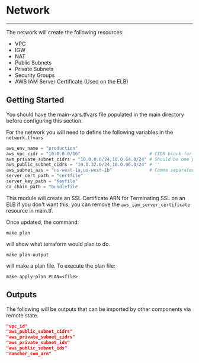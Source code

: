# Network

---

The network will create the following resources:

* VPC
* IGW
* NAT
* Public Subnets
* Private Subnets
* Security Groups
* AWS IAM Server Certificate (Used on the ELB)

## Getting Started

You should have the main-vars.tfvars file populated in the main directory before configuring this section.

For the network you will need to define the following variables in the `network.tfvars`

```terraform
aws_env_name = "production"
aws_vpc_cidr = "10.0.0.0/16"                          # CIDR block for the whole VPC
aws_private_subnet_cidrs = "10.0.0.0/24,10.0.64.0/24" # Should be one per Availability Zone
aws_public_subnet_cidrs = "10.0.32.0/24,10.0.96.0/24" # ''                                ''
aws_subnet_azs = "us-west-1a,us-west-1b"              # Comma separated list of AZs
server_cert_path = "certfile"
server_key_path = "Keyfile"
ca_chain_path = "bundlefile
```

This module will create an SSL Certificate ARN for Terminating SSL on an ELB if you don't want this, you can remove the `aws_iam_server_certificate` resource in main.tf.

Once updated, the command:

`make plan`

will show what terraform would plan to do.

`make plan-output`

will make a plan file. To execute the plan file:

`make apply-plan PLAN=<file>`

## Outputs

The following will be outputs that can be imported by other components via remote state.

```json
"vpc_id"
"aws_public_subnet_cidrs"
"aws_private_subnet_cidrs"
"aws_private_subnet_ids"
"aws_public_subnet_ids"
"rancher_com_arn"
```
